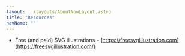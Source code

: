 ```yaml
---
layout: ../layouts/AboutNowLayout.astro
title: "Resources"
navName: ""
---
```



* Free (and paid) SVG illustrations - [https://freesvgillustration.com](https://freesvgillustration.com/)
